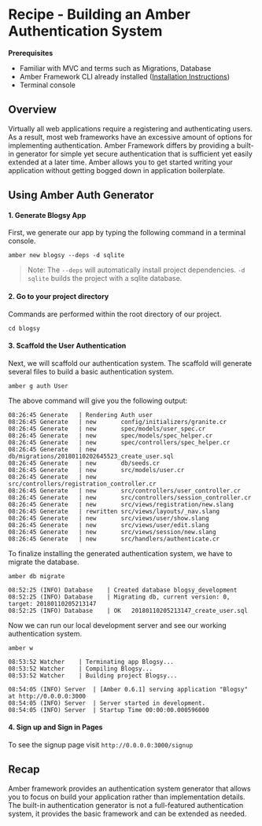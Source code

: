 # Recipe - Building an Amber Authentication System

**Prerequisites**

- Familiar with MVC and terms such as Migrations, Database
- Amber Framework CLI already installed ([Installation Instructions](/guides/getting-started/Installation/README.md#installation))
- Terminal console

## Overview

Virtually all web applications require a registering and authenticating users. As a result, most web frameworks have an excessive amount of options for implementing authentication. Amber Framework differs by providing a built-in generator for simple yet secure authentication that is sufficient yet easily extended at a later time. Amber allows you to get started writing your application without getting bogged down in application boilerplate.

## Using Amber Auth Generator

#### 1. Generate Blogsy App

First, we generate our app by typing the following command in a terminal console.

`amber new blogsy --deps -d sqlite`

> Note: The `--deps` will automatically install project dependencies.
> `-d sqlite` builds the project with a sqlite database.

#### 2. Go to your project directory 

Commands are performed within the root directory of our project.

`cd blogsy`

#### 3. Scaffold the User Authentication

Next, we will scaffold our authentication system. The scaffold will generate several files to build a basic authentication system.

`amber g auth User`

The above command will give you the following output:

```
08:26:45 Generate	| Rendering Auth user
08:26:45 Generate	| new       config/initializers/granite.cr
08:26:45 Generate	| new       spec/models/user_spec.cr
08:26:45 Generate	| new       spec/models/spec_helper.cr
08:26:45 Generate	| new       spec/controllers/spec_helper.cr
08:26:45 Generate	| new       db/migrations/20180110202645523_create_user.sql
08:26:45 Generate	| new       db/seeds.cr
08:26:45 Generate	| new       src/models/user.cr
08:26:45 Generate	| new       src/controllers/registration_controller.cr
08:26:45 Generate	| new       src/controllers/user_controller.cr
08:26:45 Generate	| new       src/controllers/session_controller.cr
08:26:45 Generate	| new       src/views/registration/new.slang
08:26:45 Generate	| rewritten src/views/layouts/_nav.slang
08:26:45 Generate	| new       src/views/user/show.slang
08:26:45 Generate	| new       src/views/user/edit.slang
08:26:45 Generate	| new       src/views/session/new.slang
08:26:45 Generate	| new       src/handlers/authenticate.cr
```

To finalize installing the generated authentication system, we have to migrate the database. 

`amber db migrate`

```
08:52:25 (INFO) Database	| Created database blogsy_development
08:52:25 (INFO) Database	| Migrating db, current version: 0, target: 20180110205213147
08:52:25 (INFO) Database	| OK   20180110205213147_create_user.sql
```

Now we can run our local development server and see our working authentication system.

`amber w`

```
08:53:52 Watcher	| Terminating app Blogsy...
08:53:52 Watcher	| Compiling Blogsy...
08:53:52 Watcher	| Building project Blogsy...

08:54:05 (INFO) Server	| [Amber 0.6.1] serving application "Blogsy" at http://0.0.0.0:3000
08:54:05 (INFO) Server	| Server started in development.
08:54:05 (INFO) Server	| Startup Time 00:00:00.000596000
```

#### 4. Sign up and Sign in Pages 

To see the signup page visit `http://0.0.0.0:3000/signup`

## Recap

Amber framework provides an authentication system generator that allows you to focus on build your application rather than implementation details. The built-in authentication generator is not a full-featured authentication system, it provides the basic framework and can be extended as needed.
